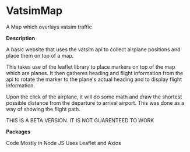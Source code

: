 # VatsimMap
A Map which overlays vatsim traffic

**Description**

A basic website that uses the vatsim api to collect airplane positions and place them on top of a map.

This takes use of the leaflet library to place markers on top of the map which are planes. It then gatheres heading and flight information from the api to rotate the marker to the plane's actual heading and to display flight information. 

Upon the click of the airplane, it will do some math and draw the shortest possible distance from the departure to arrival airport. This was done as a way of showing the flight path.

THIS IS A BETA VERSION. IT IS NOT GUARENTEED TO WORK

**Packages**


Code Mostly in Node JS
Uses Leaflet and Axios

